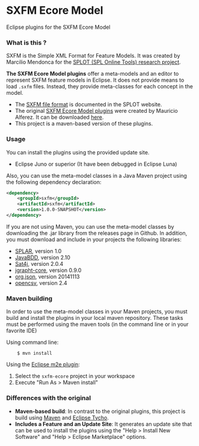 # SXFM Ecore Model
Eclipse plugins for the SXFM Ecore Model

### What is this ?

SXFM is the Simple XML Format for Feature Models. It was created by Marcilio Mendonca for the [SPLOT (SPL Online Tools) research project](http://www.splot-research.org).
 
**The SXFM Ecore Model plugins** offer a meta-models and an editor to represent SXFM feature models in Eclipse. It does not provide means to load ``.sxfm`` files. Instead, they provide meta-classes for each concept in the model.

* The [SXFM file format](http://gsd.uwaterloo.ca:8088/SPLOT/sxfm.html) is documented in the SPLOT website.  
* The original [SXFM Ecore Model plugins](http://mauricioalferez.com/) were created by Mauricio Alferez. It can be downloaded [here](http://gsd.uwaterloo.ca:8088/SPLOT/sxfm-ecore.zip).
* This project is a maven-based version of these plugins.  

### Usage

You can install the plugins using the provided update site.

* Eclipse Juno or superior (It have been debugged in Eclipse Luna)

Also, you can use the meta-model classes in a Java Maven project using the following dependency declaration:

```xml
<dependency>
    <groupId>sxfm</groupId>
	<artifactId>sxfm</artifactId>
    <version>1.0.0-SNAPSHOT</version>
</dependency>   
```

If you are not using Maven, you can use the meta-model classes by downloading the .jar library from the releases page in Github. In addition, you must download and include in your projects the following libraries:

* [SPLAR](https://github.com/ticsw/splar/releases/tag/1.0), version 1.0
* [JavaBDD](http://javabdd.sourceforge.net/), version 2.10
* [Sat4j](http://www.sat4j.org/), version 2.0.4
* [jgrapht-core](http://jgrapht.org/), version 0.9.0
* [org.json](https://github.com/douglascrockford/JSON-java), version 20141113
* [opencsv](http://opencsv.sourceforge.net/), version 2.4

### Maven building

In order to use the meta-model classes in your Maven projects, you must build and install the plugins in your local maven repository. These tasks must be performed using the maven tools (in the command line or in your favorite IDE)

Using command line:
```
    $ mvn install
```

Using the [Eclipse m2e plugin](http://eclipse.org/m2e/):

1. Select the ``sxfm-ecore`` project in your workspace
2. Execute "Run As > Maven install"


### Differences with the original

* **Maven-based build**: In contrast to the original plugins, this project is build using [Maven](http://maven.apache.org/) and [Eclipse Tycho](https://eclipse.org/tycho/).
* **Includes a Feature and an Update Site**: It generates an update site that can be used to install the plugins using the "Help > Install New Software" and "Help > Eclipse Marketplace" options.  


